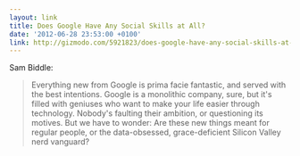 ```yaml
---
layout: link
title: Does Google Have Any Social Skills at All?
date: '2012-06-28 23:53:00 +0100'
link: http://gizmodo.com/5921823/does-google-have-any-social-skills-at-all
---
```

Sam Biddle:

> Everything new from Google is prima facie fantastic, and served with the best intentions. Google is a monolithic company, sure, but it's filled with geniuses who want to make your life easier through technology. Nobody's faulting their ambition, or questioning its motives. But we have to wonder: Are these new things meant for regular people, or the data-obsessed, grace-deficient Silicon Valley nerd vanguard?